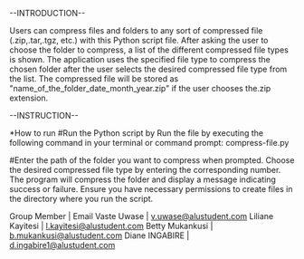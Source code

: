 --INTRODUCTION--

Users can compress files and folders to any sort of compressed file (.zip,.tar,.tgz, etc.) with this Python script file. After asking the user to choose the folder to compress, a list of the different compressed file types is shown. The application uses the specified file type to compress the chosen folder after the user selects the desired compressed file type from the list. The compressed file will be stored as "name_of_the_folder_date_month_year.zip" if the user chooses the.zip extension.





--INSTRUCTION--

*How to run
#Run the Python script by Run the file by executing the following command in your terminal or command prompt: compress-file.py


#Enter the path of the folder you want to compress when prompted.
Choose the desired compressed file type by entering the corresponding number.
The program will compress the folder and display a message indicating success or failure.
Ensure you have necessary permissions to create files in the directory where you run the script.

Group Member | Email
Vaste Uwase | v.uwase@alustudent.com
Liliane Kayitesi | l.kayitesi@alustudent.com
Betty Mukankusi | b.mukankusi@alustudent.com
Diane INGABIRE | d.ingabire1@alustudent.com
